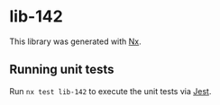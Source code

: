 # lib-142

This library was generated with [Nx](https://nx.dev).

## Running unit tests

Run `nx test lib-142` to execute the unit tests via [Jest](https://jestjs.io).
